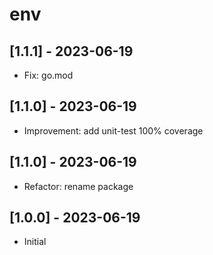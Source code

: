 # env

## [1.1.1] - 2023-06-19

- Fix: go.mod

## [1.1.0] - 2023-06-19

- Improvement: add unit-test 100% coverage

## [1.1.0] - 2023-06-19

- Refactor: rename package

## [1.0.0] - 2023-06-19

- Initial

